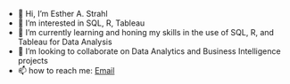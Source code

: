 - 👋 Hi, I’m Esther A. Strahl
- 👀 I’m interested in SQL, R, Tableau
- 🌱 I’m currently learning and honing my skills in the use of SQL, R, and Tableau for Data Analysis
- 💞️ I’m looking to collaborate on Data Analytics and Business Intelligence projects
- 📫 how to reach me: [Email](estherstrahl@gmail.com)

<!---
Estherstrahl/Estherstrahl is a ✨ special ✨ repository because its `README.md` (this file) appears on your GitHub profile.
You can click the Preview link to take a look at your changes.
--->

